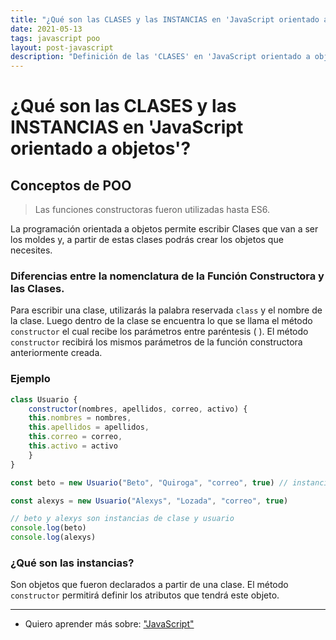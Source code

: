 ```yaml
---
title: "¿Qué son las CLASES y las INSTANCIAS en 'JavaScript orientado a objetos'?"
date: 2021-05-13
tags: javascript poo
layout: post-javascript
description: "Definición de las 'CLASES' en 'JavaScript orientado a objetos'."
---
```


# ¿Qué son las CLASES y las INSTANCIAS en 'JavaScript orientado a objetos'?

## Conceptos de POO
> Las funciones constructoras fueron utilizadas hasta ES6.

La programación orientada a objetos permite escribir Clases que van a ser los moldes y, a partir de estas clases podrás crear los objetos que necesites.

### Diferencias entre la nomenclatura de la Función Constructora y las Clases.
Para escribir una clase, utilizarás la palabra reservada `class` y el nombre de la clase. Luego dentro de la clase se encuentra lo que se llama el método `constructor` el cual recibe los parámetros entre paréntesis ( ). El método `constructor` recibirá los mismos parámetros de la función constructora anteriormente creada.

### Ejemplo
````js
class Usuario {
	constructor(nombres, apellidos, correo, activo) {
	this.nombres = nombres,
	this.apellidos = apellidos,
	this.correo = correo,
	this.activo = activo
	}
}

const beto = new Usuario("Beto", "Quiroga", "correo", true) // instancia de un objeto

const alexys = new Usuario("Alexys", "Lozada", "correo", true) 

// beto y alexys son instancias de clase y usuario
console.log(beto)
console.log(alexys)
````

### ¿Qué son las instancias?
Son objetos que fueron declarados a partir de una clase. El método `constructor` permitirá definir los atributos que tendrá este objeto.

***

- Quiero aprender más sobre: ["JavaScript"](../00/javascript)
